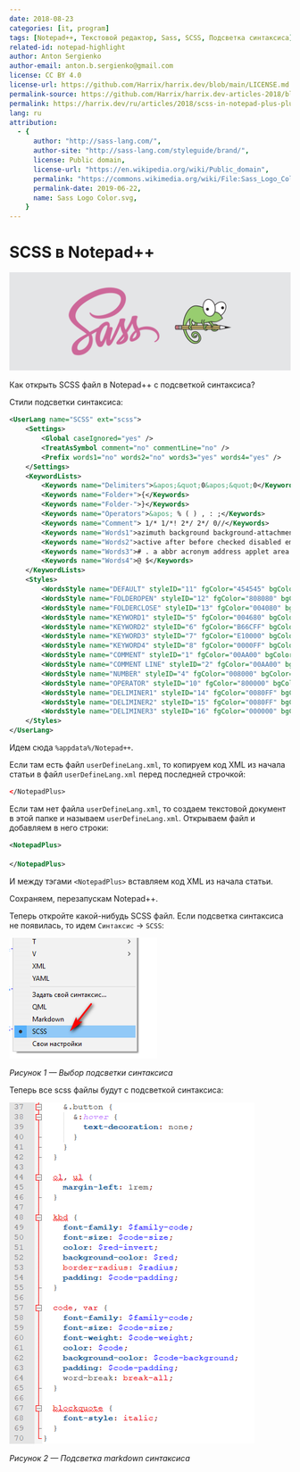 ```yaml
---
date: 2018-08-23
categories: [it, program]
tags: [Notepad++, Текстовой редактор, Sass, SCSS, Подсветка синтаксиса]
related-id: notepad-highlight
author: Anton Sergienko
author-email: anton.b.sergienko@gmail.com
license: CC BY 4.0
license-url: https://github.com/Harrix/harrix.dev/blob/main/LICENSE.md
permalink-source: https://github.com/Harrix/harrix.dev-articles-2018/blob/main/scss-in-notepad-plus-plus/scss-in-notepad-plus-plus.md
permalink: https://harrix.dev/ru/articles/2018/scss-in-notepad-plus-plus/
lang: ru
attribution:
  - {
      author: "http://sass-lang.com/",
      author-site: "http://sass-lang.com/styleguide/brand/",
      license: Public domain,
      license-url: "https://en.wikipedia.org/wiki/Public_domain",
      permalink: "https://commons.wikimedia.org/wiki/File:Sass_Logo_Color.svg",
      permalink-date: 2019-06-22,
      name: Sass Logo Color.svg,
    }
---
```


# SCSS в Notepad++

![Featured image](featured-image.svg)

Как открыть SCSS файл в Notepad++ с подсветкой синтаксиса?

Стили подсветки синтаксиса:

```xml
<UserLang name="SCSS" ext="scss">
    <Settings>
        <Global caseIgnored="yes" />
        <TreatAsSymbol comment="no" commentLine="no" />
        <Prefix words1="no" words2="no" words3="yes" words4="yes" />
    </Settings>
    <KeywordLists>
        <Keywords name="Delimiters">&apos;&quot;0&apos;&quot;0</Keywords>
        <Keywords name="Folder+">{</Keywords>
        <Keywords name="Folder-">}</Keywords>
        <Keywords name="Operators">&apos; % ( ) , : ;</Keywords>
        <Keywords name="Comment"> 1/* 1/*! 2*/ 2*/ 0//</Keywords>
        <Keywords name="Words1">azimuth background background-attachment background-color background-image background-position background-repeat background-size border border-bottom border-bottom-color border-bottom-style border-bottom-width border-collapse border-color border-left border-left-color border-left-style border-left-width border-right border-right-color border-right-style border-right-width border-spacing border-style border-top border-top-color border-top-style border-top-width border-width bottom caption-side clear clip color content counter-increment counter-reset cue cue-after cue-before cursor direction display elevation empty-cells float font font-family font-size font-size-adjust font-stretch font-style font-variant font-weight height left letter-spacing line-height list-style list-style-image list-style-position list-style-type margin margin-bottom margin-left margin-right margin-top marker-offset marks max-height max-width min-height min-width orphans outline outline-color outline-style outline-width overflow padding padding-bottom padding-left padding-right padding-top page page-break-after page-break-before page-break-inside pause pause-after pause-before pitch pitch-range play-during position quotes richness right size speak speak-header speak-numeral speak-punctuation speech-rate stress table-layout text-align text-decoration text-indent text-shadow text-transform top unicode-bidi vertical-align visibility voice-family volume white-space widows width word-spacing z-index image repeat size family top right bottom left indent decoration</Keywords>
        <Keywords name="Words2">active after before checked disabled empty enabled first first-child first-letter first-line first-of-type focus hover lang last-child last-of-type left link not only-child only-of-type nth-child right root target visited</Keywords>
        <Keywords name="Words3"># . a abbr acronym address applet area article aside audio b base basefont bdo bdi big blockquote body br button canvas caption center cite code col colgroup command datalist dd del details dfn dir div dl dt em embed fieldset figcaption figure font footer form frame frameset h1 h2 h3 h4 h5 h6 head header hgroup hr html i iframe img input ins keygen kbd abel legend li link map mark menu meta meter nav noframes noscript object ol optgroup option output p param pre progress q rp rt ruby s samp script section select small source span strike strong style sub summary sup table tbody td textarea tfoot th thead time title tr track tt u ul var video wbr xmp label</Keywords>
        <Keywords name="Words4">@ $</Keywords>
    </KeywordLists>
    <Styles>
        <WordsStyle name="DEFAULT" styleID="11" fgColor="454545" bgColor="FFFFFF" fontName="" fontStyle="0" />
        <WordsStyle name="FOLDEROPEN" styleID="12" fgColor="808080" bgColor="FFFFFF" fontName="" fontStyle="1" />
        <WordsStyle name="FOLDERCLOSE" styleID="13" fgColor="004080" bgColor="FFFFFF" fontName="" fontStyle="0" />
        <WordsStyle name="KEYWORD1" styleID="5" fgColor="004680" bgColor="FFFFFF" fontName="" fontStyle="1" />
        <WordsStyle name="KEYWORD2" styleID="6" fgColor="B66CFF" bgColor="FFFFFF" fontName="" fontStyle="2" />
        <WordsStyle name="KEYWORD3" styleID="7" fgColor="E10000" bgColor="FFFFFF" fontName="" fontStyle="0" />
        <WordsStyle name="KEYWORD4" styleID="8" fgColor="0000FF" bgColor="FFFFFF" fontName="" fontStyle="0" />
        <WordsStyle name="COMMENT" styleID="1" fgColor="00AA00" bgColor="FFFFFF" fontName="" fontStyle="0" />
        <WordsStyle name="COMMENT LINE" styleID="2" fgColor="00AA00" bgColor="FFFFFF" fontName="" fontStyle="0" />
        <WordsStyle name="NUMBER" styleID="4" fgColor="008000" bgColor="FFFFFF" fontName="" fontStyle="0" />
        <WordsStyle name="OPERATOR" styleID="10" fgColor="800000" bgColor="FFFFFF" fontName="" fontStyle="1" />
        <WordsStyle name="DELIMINER1" styleID="14" fgColor="0080FF" bgColor="FFFFFF" fontName="" fontStyle="2" />
        <WordsStyle name="DELIMINER2" styleID="15" fgColor="0080FF" bgColor="FFFFFF" fontName="" fontStyle="2" />
        <WordsStyle name="DELIMINER3" styleID="16" fgColor="000000" bgColor="FFFFFF" fontName="" fontStyle="0" />
    </Styles>
</UserLang>
```

Идем сюда `%appdata%/Notepad++`.

Если там есть файл `userDefineLang.xml`, то копируем код XML из начала статьи в файл `userDefineLang.xml` перед последней строчкой:

```xml
</NotepadPlus>
```

Если там нет файла `userDefineLang.xml`, то создаем текстовой документ в этой папке и называем `userDefineLang.xml`. Открываем файл и добавляем в него строки:

```xml
<NotepadPlus>

</NotepadPlus>
```

И между тэгами `<NotepadPlus>` вставляем код XML из начала статьи.

Сохраняем, перезапускам Notepad++.

Теперь откройте какой-нибудь SCSS файл. Если подсветка синтаксиса не появилась, то идем `Синтаксис` → `SCSS`:

![Выбор подсветки синтаксиса](img/scss_01.png)

_Рисунок 1 — Выбор подсветки синтаксиса_

Теперь все scss файлы будут с подсветкой синтаксиса:

![Подсветка markdown синтаксиса](img/scss_02.png)

_Рисунок 2 — Подсветка markdown синтаксиса_
